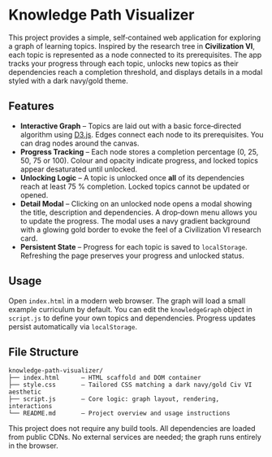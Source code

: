 # Knowledge Path Visualizer

This project provides a simple, self‑contained web application for exploring a
graph of learning topics.  Inspired by the research tree in **Civilization VI**,
each topic is represented as a node connected to its prerequisites.  The app
tracks your progress through each topic, unlocks new topics as their
dependencies reach a completion threshold, and displays details in a modal
styled with a dark navy/gold theme.

## Features

* **Interactive Graph** – Topics are laid out with a basic force‑directed
  algorithm using [D3.js](https://d3js.org/).  Edges connect each node to its
  prerequisites.  You can drag nodes around the canvas.
* **Progress Tracking** – Each node stores a completion percentage (0, 25,
  50, 75 or 100).  Colour and opacity indicate progress, and locked topics
  appear desaturated until unlocked.
* **Unlocking Logic** – A topic is unlocked once **all** of its
  dependencies reach at least 75 % completion.  Locked topics cannot be
  updated or opened.
* **Detail Modal** – Clicking on an unlocked node opens a modal showing the
  title, description and dependencies.  A drop‑down menu allows you to
  update the progress.  The modal uses a navy gradient background with a
  glowing gold border to evoke the feel of a Civilization VI research card.
* **Persistent State** – Progress for each topic is saved to
  `localStorage`.  Refreshing the page preserves your progress and unlocked
  status.

## Usage

Open `index.html` in a modern web browser.  The graph will load a small
example curriculum by default.  You can edit the `knowledgeGraph` object in
`script.js` to define your own topics and dependencies.  Progress updates
persist automatically via `localStorage`.

## File Structure

```
knowledge-path-visualizer/
├── index.html      – HTML scaffold and DOM container
├── style.css       – Tailored CSS matching a dark navy/gold Civ VI aesthetic
├── script.js       – Core logic: graph layout, rendering, interactions
└── README.md       – Project overview and usage instructions
```

This project does not require any build tools.  All dependencies are loaded
from public CDNs.  No external services are needed; the graph runs entirely
in the browser.
